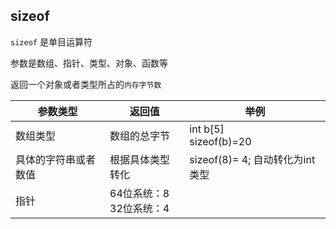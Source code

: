 <!--
 * @Description: 
 * @Version: 1.0
 * @Author: DaLao
 * @Email: dalao_li@163.com
 * @Date: 2021-02-20 23:32:58
 * @LastEditors: DaLao
 * @LastEditTime: 2021-11-06 18:14:54
-->

## sizeof

`sizeof` 是单目运算符

参数是数组、指针、类型、对象、函数等

返回一个对象或者类型所占的`内存字节数`


| 参数类型             | 返回值                     | 举例                            |
| -------------------- | -------------------------- | ------------------------------- |
| 数组类型             | 数组的总字节               | int b[5]<br>sizeof(b)=20        |
| 具体的字符串或者数值 | 根据具体类型转化           | sizeof(8)= 4; 自动转化为int类型 |
| 指针                 | 64位系统：8<br>32位系统：4 |